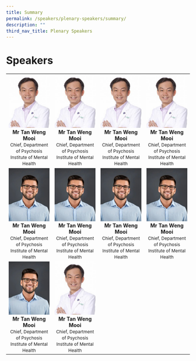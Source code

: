 ```yaml
---
title: Summary
permalink: /speakers/plenary-speakers/summary/
description: ""
third_nav_title: Plenary Speakers
---
```

#  Speakers

<table>
  <tr>
    <td align="center">
      <a href="/speakers/plenary-speakers/speaker-1/"><img src="/images/Phy-Ho-Wee-Kok-315x300-c-default%201.png" alt="Description of Image 1" width="150"></a>
      <br>
      <div style="text-align: center;"><strong>Mr Tan Weng Mooi</strong><br><span style="font-size: 12px;">Chief, Department of Psychosis<br>Institute of Mental Health</span></div>
    </td>
    <td align="center">
      <a href="/speakers/plenary-speakers/speaker-2/"><img src="/images/Phy-Ho-Wee-Kok-315x300-c-default%201.png" alt="Description of Image 2" width="150"></a>
      <br>
      <div style="text-align: center;"><strong>Mr Tan Weng Mooi</strong><br><span style="font-size: 12px;">Chief, Department of Psychosis<br>Institute of Mental Health</span></div>
    </td>
    <td align="center">
      <a href="/speakers/plenary-speakers/speaker-3/"><img src="/images/Phy-Ho-Wee-Kok-315x300-c-default%201.png" alt="Description of Image 3" width="150"></a>
      <br>
      <div style="text-align: center;"><strong>Mr Tan Weng Mooi</strong><br><span style="font-size: 12px;">Chief, Department of Psychosis<br>Institute of Mental Health</span></div>
    </td>
    <td align="center">
      <a href="/speakers/plenary-speakers/speaker-4/"><img src="/images/Phy-Ho-Wee-Kok-315x300-c-default%201.png" alt="Description of Image 4" width="150"></a>
      <br>
     <div style="text-align: center;"><strong>Mr Tan Weng Mooi</strong><br><span style="font-size: 12px;">Chief, Department of Psychosis<br>Institute of Mental Health</span></div>
    </td>
</tr>

  <tr>
    <td align="center">
      <a href="/speakers/plenary-speakers/speaker-5/"><img src="/images/my-passport-photo%201.png" alt="Description of Image 5" width="200"></a>
      <br>
      <div style="text-align: center;"><strong>Mr Tan Weng Mooi</strong><br><span style="font-size: 12px;">Chief, Department of Psychosis<br>Institute of Mental Health</span></div>
    </td>
    <td align="center">
      <a href="/speakers/plenary-speakers/speaker-6/"><img src="/images/my-passport-photo%201.png" alt="Description of Image 6" width="200"></a>
      <br>
     <div style="text-align: center;"><strong>Mr Tan Weng Mooi</strong><br><span style="font-size: 12px;">Chief, Department of Psychosis<br>Institute of Mental Health</span></div>
    </td>
    <td align="center">
      <a href="/speakers/plenary-speakers/speaker-7/"><img src="/images/my-passport-photo%201.png" alt="Description of Image 7" width="200"></a>
      <br>
      <div style="text-align: center;"><strong>Mr Tan Weng Mooi</strong><br><span style="font-size: 12px;">Chief, Department of Psychosis<br>Institute of Mental Health</span></div>
    </td>
    <td align="center">
      <a href="/speakers/plenary-speakers/speaker-8/"><img src="/images/my-passport-photo%201.png" alt="Description of Image 8" width="200"></a>
      <br>
      <div style="text-align: center;"><strong>Mr Tan Weng Mooi</strong><br><span style="font-size: 12px;">Chief, Department of Psychosis<br>Institute of Mental Health</span></div>
    </td>
  </tr>
  <tr>
    <td align="center">
      <a href="/speakers/plenary-speakers/speaker-9/"><img src="/images/my-passport-photo%201.png" alt="Description of Image 9" width="200"></a>
      <br>
      <div style="text-align: center;"><strong>Mr Tan Weng Mooi</strong><br><span style="font-size: 12px;">Chief, Department of Psychosis<br>Institute of Mental Health</span></div>
    </td>
    <td align="center">
      <a href="/speakers/plenary-speakers/speaker-10/"><img src="/images/Phy-Ho-Wee-Kok-315x300-c-default%201.png" alt="Description of Image 10" width="200"></a>
      <br>
      <div style="text-align: center;"><strong>Mr Tan Weng Mooi</strong><br><span style="font-size: 12px;">Chief, Department of Psychosis<br>Institute of Mental Health</span></div>
    </td>
    </tr>
</table>
<style>
	table{ border-collapse: collapse;}
	td, th (border:none;}
</style> 
